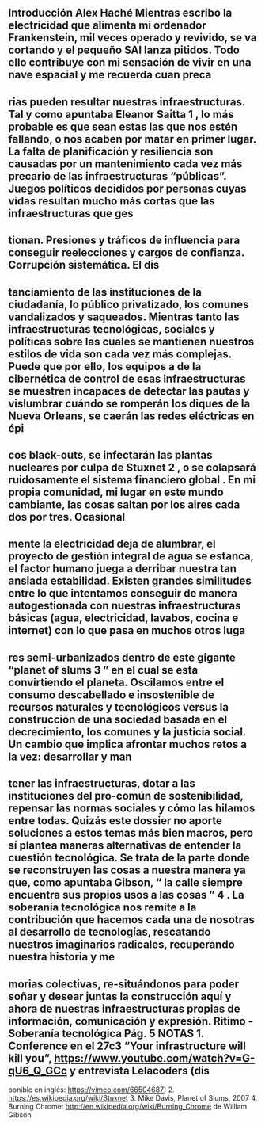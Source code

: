 Introducción
Alex Haché
Mientras escribo la electricidad que alimenta mi ordenador Frankenstein, mil veces operado y revivido, se va cortando y el 
pequeño SAI lanza pitidos. Todo ello contribuye con mi sensación de vivir en una nave espacial y me recuerda cuan preca
-
rias pueden resultar nuestras infraestructuras. Tal y como apuntaba Eleanor Saitta
1
, lo más probable es que sean estas las que 
nos estén fallando, o nos acaben por matar en primer lugar.
La falta de planificación y resiliencia son causadas por un mantenimiento cada vez más precario de las infraestructuras 
“públicas”. Juegos políticos decididos por personas cuyas vidas resultan mucho más cortas que las infraestructuras que ges
-
tionan. Presiones y tráficos de influencia para conseguir reelecciones y cargos de confianza. Corrupción sistemática. El dis
-
tanciamiento de las instituciones de la ciudadanía, lo público privatizado, los comunes vandalizados y saqueados. Mientras 
tanto las infraestructuras tecnológicas, sociales y políticas sobre las cuales se mantienen nuestros estilos de vida son cada vez 
más complejas. Puede que por ello, los equipos a de la cibernética de control de esas infraestructuras se muestren incapaces 
de detectar las pautas y vislumbrar cuándo se romperán los diques de la Nueva Orleans, se caerán las redes eléctricas en épi
-
cos black-outs, se infectarán las plantas nucleares por culpa de Stuxnet
2
, o se colapsará ruidosamente el sistema financiero 
global .
En mi propia comunidad, mi lugar en este mundo cambiante, las cosas saltan por los aires cada dos por tres. Ocasional
-
mente la electricidad deja de alumbrar, el proyecto de gestión integral de agua se estanca, el factor humano juega a derribar 
nuestra tan ansiada estabilidad. Existen grandes similitudes entre lo que intentamos conseguir de manera autogestionada 
con nuestras infraestructuras básicas (agua, electricidad, lavabos, cocina e internet) con lo que pasa en muchos otros luga
-
res semi-urbanizados dentro de este gigante “planet of slums
3
” en el cual se esta convirtiendo el planeta. Oscilamos entre el 
consumo descabellado e insostenible de recursos naturales y tecnológicos versus la construcción de una sociedad basada en 
el decrecimiento, los comunes y la justicia social. Un cambio que implica afrontar muchos retos a la vez: desarrollar y man
-
tener las infraestructuras, dotar a las instituciones del pro-común de sostenibilidad, repensar las normas sociales y cómo las 
hilamos entre todas.
Quizás este dossier no aporte soluciones a estos temas más bien macros, pero sí plantea maneras alternativas de entender la 
cuestión tecnológica. Se trata de la parte donde se reconstruyen las cosas a nuestra manera ya que, como apuntaba Gibson, 
“
la calle siempre encuentra sus propios usos a las cosas
”
4
. La soberanía tecnológica nos remite a la contribución que hacemos cada 
una de nosotras al desarrollo de tecnologías, rescatando nuestros imaginarios radicales, recuperando nuestra historia y me
-
morias colectivas, re-situándonos para poder soñar y desear juntas la construcción aquí y ahora de nuestras infraestructuras 
propias de información, comunicación y expresión.
Ritimo - Soberanía tecnológica
Pág.  5
NOTAS
1.
Conference en el 27c3 “Your infrastructure will kill you”, 
https://www.youtube.com/watch?v=G-qU6_Q_GCc 
y entrevista Lelacoders (dis
-
ponible en inglés: https://vimeo.com/66504687)
2.
https://es.wikipedia.org/wiki/Stuxnet
3.
Mike Davis, Planet of Slums, 2007
4.
Burning Chrome: 
http://en.wikipedia.org/wiki/Burning_Chrome
 de William Gibson

